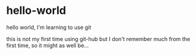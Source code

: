 # hello-world
hello world, I'm learning to use git

this is not my first time using git-hub but I don't remember much from the first time, so it might as well be...
